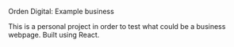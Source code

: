 Orden Digital: Example business

This is a personal project in order to test what could be a business webpage. Built using React. 
